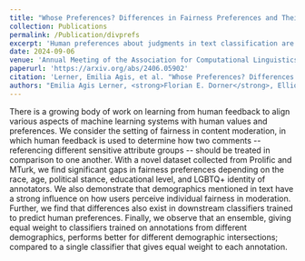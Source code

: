 ```yaml
---
title: "Whose Preferences? Differences in Fairness Preferences and Their Impact on the Fairness of AI Utilizing Human Feedback"
collection: Publications
permalink: /Publication/divprefs
excerpt: 'Human preferences about judgments in text classification are not invariant accross demographic groups'
date: 2024-09-06
venue: 'Annual Meeting of the Association for Computational Linguistics 2024'
paperurl: 'https://arxiv.org/abs/2406.05902'
citation: 'Lerner, Emilia Agis, et al. "Whose Preferences? Differences in Fairness Preferences and Their Impact on the Fairness of AI Utilizing Human Feedback." Proceedings of the 62st Annual Meeting of the Association for Computational Linguistics'
authors: "Emilia Agis Lerner, <strong>Florian E. Dorner</strong>, Elliott Ash, and Naman Goel"
---
```


There is a growing body of work on learning from human feedback to align various aspects of machine learning systems with human values and preferences. We consider the setting of fairness in content moderation, in which human feedback is used to determine how two comments -- referencing different sensitive attribute groups -- should be treated in comparison to one another. With a novel dataset collected from Prolific and MTurk, we find significant gaps in fairness preferences depending on the race, age, political stance, educational level, and LGBTQ+ identity of annotators. We also demonstrate that demographics mentioned in text have a strong influence on how users perceive individual fairness in moderation. Further, we find that differences also exist in downstream classifiers trained to predict human preferences. Finally, we observe that an ensemble, giving equal weight to classifiers trained on annotations from different demographics, performs better for different demographic intersections; compared to a single classifier that gives equal weight to each annotation. 